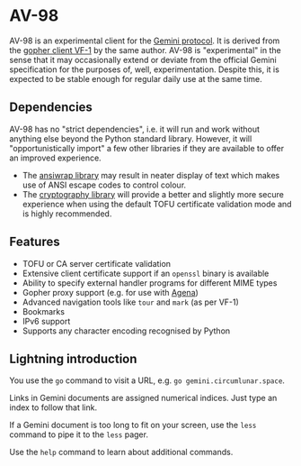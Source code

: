 # AV-98

AV-98 is an experimental client for the
[Gemini protocol](https://gemini.circumlunar.space).  It is derived from the
[gopher client VF-1](https://github.com/solderpunk/VF-1) by the same author.
AV-98 is "experimental" in the sense that it may occasionally extend or deviate
from the official Gemini specification for the purposes of, well,
experimentation.  Despite this, it is expected to be stable enough for regular
daily use at the same time.

## Dependencies

AV-98 has no "strict dependencies", i.e. it will run and work without anything
else beyond the Python standard library.  However, it will "opportunistically
import" a few other libraries if they are available to offer an improved
experience.

* The [ansiwrap library](https://pypi.org/project/ansiwrap/) may result in
  neater display of text which makes use of ANSI escape codes to control colour.
* The [cryptography library](https://pypi.org/project/cryptography/) will
  provide a better and slightly more secure experience when using the default
  TOFU certificate validation mode and is highly recommended.

## Features

* TOFU or CA server certificate validation
* Extensive client certificate support if an `openssl` binary is available
* Ability to specify external handler programs for different MIME types
* Gopher proxy support (e.g. for use with
  [Agena](https://tildegit.org/solderpunk/agena))
* Advanced navigation tools like `tour` and `mark` (as per VF-1)
* Bookmarks
* IPv6 support
* Supports any character encoding recognised by Python

## Lightning introduction

You use the `go` command to visit a URL, e.g. `go gemini.circumlunar.space`.

Links in Gemini documents are assigned numerical indices.  Just type an index to
follow that link.

If a Gemini document is too long to fit on your screen, use the `less` command
to pipe it to the `less` pager.

Use the `help` command to learn about additional commands.
